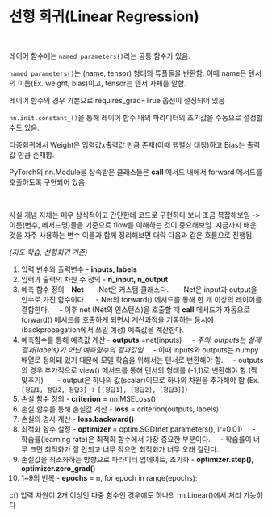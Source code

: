 # 선형 회귀(Linear Regression)

<br>

레이어 함수에는 `named_parameters()`라는 공통 함수가 있음.

`named_parameters()`는 (name, tensor) 형태의 튜플들을 반환함. 이때 name은 텐서의 이름(Ex. weight, bias)이고, tensor는 텐서 자체를 말함.

레이어 함수의 경우 기본으로 requires_grad=True 옵션이 설정되어 있음

`nn.init.constant_()`을 통해 레이어 함수 내의 파라미터의 초기값을 수동으로 설정할 수도 있음.

다중회귀에서 Weight은 입력값x출력값 만큼 존재(이때 행렬상 대칭)하고 Bias는 출력값 만큼 존재함.

  
PyTorch의 nn.Module을 상속받은 클래스들은 __call__ 메서드 내에서 forward 메서드를 호출하도록 구현되어 있음


<br>

사실 개념 자체는 매우 상식적이고 간단한데 코드로 구현하다 보니 조금 복잡해보임 -> 이름(변수, 메서드명)들을 기준으로 flow를 이해하는 것이 중요해보임.
지금까지 배운 것을 자주 사용하는 변수 이름과 함께 정리해보면 대략 다음과 같은 흐름으로 진행됨:

*(지도 학습, 선형회귀 기준)*

  
1. 입력 변수와 출력변수 - **inputs, labels**
2. 입력과 출력의 차원 수 정의 - **n_input, n_output**
3. 예측 함수 정의 - **Net**
    - Net은 커스텀 클래스다.
    - Net은 input과 output을 인수로 가진 함수이다.
    - Net의 forward() 메서드를 통해 한 개 이상의 레이어를 결합한다.
    - 이후 net (Net의 인스턴스)을 호출할 때 __call__ 메서드가 자동으로 forward() 메서드를 호출하게 되면서 계산과정을 기록하는 동시에(backpropagation에서 쓰일 예정) 예측값을 계산한다.
4. 예측함수를 통해 예측값 계산 - **outputs** =net(inputs)
    - *주의: outputs는 실제 결과(labels)가 아닌 예측함수의 결과값임*
    - 이때 inputs와 outputs는 numpy 배열로 정의돼 있기 때문에 모델 학습을 위해서는 텐서로 변환해야 함.
    - outputs의 경우 추가적으로 view() 메서드를 통해 텐서의 형태를 (-1,1)로 변환해야 함 (짝 맞추기)
      - output은 하나의 값(scalar)이므로 하나의 차원을 추가해야 함 (Ex. `[정답1, 정답2, 정답3]` -> `[[정답1], [정답2], [정답3]]`)
5. 손실 함수 정의 - **criterion** = nn.MSELoss()
6. 손실 함수를 통해 손실값 계산 - **loss** = criterion(outputs, labels)
7. 손실의 경사 계산 - **loss.backward()**
8. 최적화 함수 설정 - **optimizer** = optim.SGD(net.parameters(), lr=0.01)
    - 학습률(learning rate)은 최적화 함수에서 가장 중요한 부분이다.
    - 학습률이 너무 크면 최적화가 잘 안되고 너무 작으면 최적화가 너무 오래 걸린다.
9. 손실값을 최소화하는 방향으로 파라미터 업데이트, 초기화 - **optimizer.step(), optimizer.zero_grad()**
10. 1~9의 반복 - **epochs** = n, for epoch in range(epochs):


cf) 입력 차원이 2개 이상인 다중 함수인 경우에도 하나의 nn.Linear()에서 처리 가능하다
